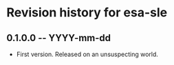 # Revision history for esa-sle

## 0.1.0.0 -- YYYY-mm-dd

* First version. Released on an unsuspecting world.
